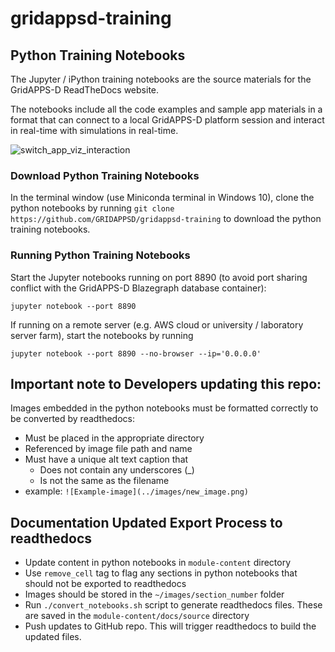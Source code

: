 # gridappsd-training

## Python Training Notebooks
The Jupyter / iPython training notebooks are the source materials for the GridAPPS-D ReadTheDocs website.

The notebooks include all the code examples and sample app materials in a format that can connect to a local GridAPPS-D platform session and interact in real-time with simulations in real-time.

![switch_app_viz_interaction](https://user-images.githubusercontent.com/19935503/133678647-25d99dc2-bf25-470a-8eb2-e87ab3d2680f.gif)

### Download Python Training Notebooks

In the terminal window (use Miniconda terminal in Windows 10), clone the python notebooks by running `git clone https://github.com/GRIDAPPSD/gridappsd-training` to download the python training notebooks.

### Running Python Training Notebooks
Start the Jupyter notebooks running on port 8890 (to avoid port sharing conflict with the GridAPPS-D Blazegraph database container):

`jupyter notebook --port 8890`

If running on a remote server (e.g. AWS cloud or university / laboratory server farm), start the notebooks by running

`jupyter notebook --port 8890 --no-browser --ip='0.0.0.0'`


## Important note to Developers updating this repo:
Images embedded in the python notebooks must be formatted correctly to be converted by readthedocs:
* Must be placed in the appropriate directory
* Referenced by image file path and name
* Must have a unique alt text caption that
   * Does not contain any underscores (_)
   * Is not the same as the filename
* example: `![Example-image](../images/new_image.png)`

## Documentation Updated Export Process to readthedocs
* Update content in python notebooks in `module-content` directory
* Use `remove_cell` tag to flag any sections in python notebooks that should not be exported to readthedocs
* Images should be stored in the `~/images/section_number` folder
* Run `./convert_notebooks.sh` script to generate readthedocs files. These are saved in the `module-content/docs/source` directory
* Push updates to GitHub repo. This will trigger readthedocs to build the updated files.
